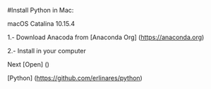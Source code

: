 #Install Python in Mac:

macOS Catalina 10.15.4


1.- Download Anacoda from 
[Anaconda Org] (https://anaconda.org) 

2.- Install in your computer


Next [Open] ()

[Python] (https://github.com/erlinares/python)

